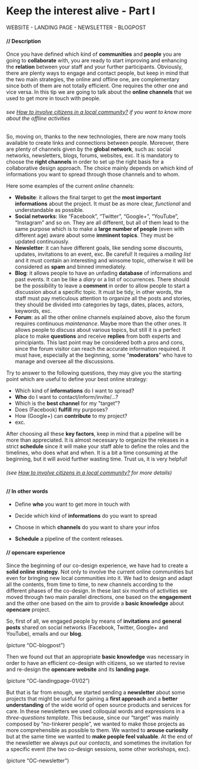 # Keep the interest alive - Part I

WEBSITE - LANDING PAGE - NEWSLETTER - BLOGPOST

#### **// Description**

Once you have defined which kind of **communities** and **people** you are going to **collaborate** with, you are ready to start improving and enhancing the **relation** between your staff and your further participants. Obviously, there are plenty ways to engage and contact people, but keep in mind that the two main strategies, the online and offline one, are complementary since both of them are not totally efficient. One requires the other one and vice versa. In this tip we are going to talk about the **online channels** that we used to get more in touch with people. 

###### see [How to involve citizens in a local community?](how_to_involve_a_local_community.md) if you want to know more about the offline activities

So, moving on, thanks to the new technologies, there are now many tools available to create links and connections between people. Moreover, there are plenty of channels given by the **global network**, such as: social networks, newsletters, blogs, forums, websites, exc. It is mandatory to choose the **right channels** in order to set up the right basis for a collaborative design approach. The choice mainly depends on which kind of informations you want to spread through those channels and to whom. 

Here some examples of the current *online* channels: 

* **Website**: it allows the final target to get the **most important informations** about the project. It must be as more clear, *functional* and understandable as possible. 
* **Social networks**: like “Facebook”, “Twitter”, “Google+”, “YouTube”, “Instagram” and so on. They are all different, but all of them lead to the same purpose which is to make a **large number of people** (even with different age) aware about some **imminent topics**. They must be updated continuously. 
* **Newsletter**: it can have different goals, like sending some discounts, updates, invitations to an event, exc. Be careful! It requires a *mailing list* and it must contain an interesting and winsome topic, otherwise it will be considered as **spam** and binned immediately. 
* **Blog**: it allows people to have an unfading **database** of informations and past events. It can be like a *diary* or a list of occurrences. There should be the possibility to leave a **comment** in order to allow people to start a discussion about a specific topic. It must be tidy, in other words, the staff must pay meticulous attention to organize all the posts and stories, they should be divided into categories by tags, dates, places, actors, keywords, exc. 
* **Forum**: as all the other online channels explained above, also the forum requires continuous *maintenance*. Maybe more than the other ones. It allows people to *discuss* about various topics, but still it is a perfect place to make **questions** and receive **replies** from both experts and principiants. This last point may be considered both a pros and cons, since the forum visitor can reach the accurate information required. It must have, especially at the beginning, some “**moderators**” who have to manage and oversee all the discussions. 

Try to answer to the following questions, they may give you the starting point which are useful to define your best online strategy:

* Which kind of **informations** do I want to spread?
* **Who** do I want to contact/inform/invite/...?
* Which is the **best channel** for my "target"?
* Does (Facebook) **fulfill** my purposes?
* How (Google+) can **contribute** to my project? 
* exc.

After choosing all these **key factors**, keep in mind that a pipeline will be more than appreciated. It is almost necessary to organize the releases in a strict **schedule** since it will make your staff able to define the roles and the timelines, who does what and when. It is a bit a time consuming at the beginning, but it will avoid further wasting time. Trust us, it is very helpful!


###### *(see [How to involve citizens in a local community?](how_to_involve_an_online_community.md) for more details)*

#### **// In other words**

* Define **who** you want to get more in touch with

* Decide which kind of **informations** do you want to spread 

* Choose in which **channels** do you want to share your infos

* **Schedule** a pipeline of the content releases. 

#### **// opencare experience**

Since the beginning of our co-design experience, we have had to create a **solid online strategy**. Not only to involve the current online communities but even for bringing new local communities into it. We had to design and adapt all the contents, from time to time, to new channels according to the different phases of the co-design. In these last six months of activities we moved through two main parallel directions, one based on the **engagement** and the other one based on the aim to provide a **basic knowledge** about **opencare** project. 

So, first of all, we engaged people by means of **invitations** and **general posts** shared on social networks (Facebook, Twitter, Google+ and YouTube), emails and our **blog**. 

(picture “OC-blogpost”)

Then we found out that an appropriate **basic knowledge** was necessary in order to have an efficient co-design with citizens, so we started to revise and re-design the **opencare website** and its **landing page**. 

(picture “OC-landingpage-01/02”)

But that is far from enough, we started sending a **newsletter** about some projects that might be useful for gaining a **first approach** and a **better understanding** of the wide world of open source products and services for care. In these newsletters we used colloquial words and expressions in a *three-questions template*. This because, since our “target” was mainly composed by “no-tinkerer people”, we wanted to make those projects as more comprehensible as possible to them. We wanted to **arouse curiosity** but at the same time we wanted to **make people feel valuable**. At the end of the newsletter we always put our *contacts*, and sometimes the invitation for a specific event (the two co-design sessions, some other workshops, exc).

(picture “OC-newsletter”)